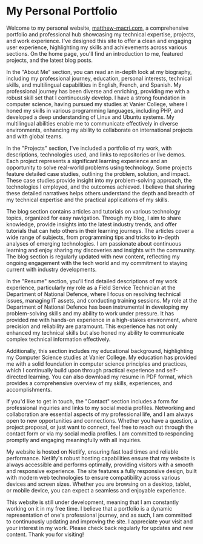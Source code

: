 # My Personal Portfolio

Welcome to my personal website, [matthew-macri.com]([https://matthew-macri.com/](https://matthewmacri.github.io/Portfolio-Website-Project/)), a comprehensive portfolio and professional hub showcasing my technical expertise, projects, and work experience. I've designed this site to offer a clean and engaging user experience, highlighting my skills and achievements across various sections. On the home page, you'll find an introduction to me, featured projects, and the latest blog posts.

In the "About Me" section, you can read an in-depth look at my biography, including my professional journey, education, personal interests, technical skills, and multilingual capabilities in English, French, and Spanish. My professional journey has been diverse and enriching, providing me with a robust skill set that I continuously develop. I have a strong foundation in computer science, having pursued my studies at Vanier College, where I honed my skills in various programming languages, including PHP, and developed a deep understanding of Linux and Ubuntu systems. My multilingual abilities enable me to communicate effectively in diverse environments, enhancing my ability to collaborate on international projects and with global teams.

In the "Projects" section, I've included a portfolio of my work, with descriptions, technologies used, and links to repositories or live demos. Each project represents a significant learning experience and an opportunity to solve real-world problems using technology. Some projects feature detailed case studies, outlining the problem, solution, and impact. These case studies provide insight into my problem-solving approach, the technologies I employed, and the outcomes achieved. I believe that sharing these detailed narratives helps others understand the depth and breadth of my technical expertise and the practical applications of my skills.

The blog section contains articles and tutorials on various technology topics, organized for easy navigation. Through my blog, I aim to share knowledge, provide insights into the latest industry trends, and offer tutorials that can help others in their learning journeys. The articles cover a wide range of subjects, from programming tips and tricks to in-depth analyses of emerging technologies. I am passionate about continuous learning and enjoy sharing my discoveries and insights with the community. The blog section is regularly updated with new content, reflecting my ongoing engagement with the tech world and my commitment to staying current with industry developments.

In the "Resume" section, you'll find detailed descriptions of my work experience, particularly my role as a Field Service Technician at the Department of National Defence, where I focus on resolving technical issues, managing IT assets, and conducting training sessions. My role at the Department of National Defence has been instrumental in developing my problem-solving skills and my ability to work under pressure. It has provided me with hands-on experience in a high-stakes environment, where precision and reliability are paramount. This experience has not only enhanced my technical skills but also honed my ability to communicate complex technical information effectively.

Additionally, this section includes my educational background, highlighting my Computer Science studies at Vanier College. My education has provided me with a solid foundation in computer science principles and practices, which I continually build upon through practical experience and self-directed learning. You can also download my resume in PDF format, which provides a comprehensive overview of my skills, experiences, and accomplishments.

If you'd like to get in touch, the "Contact" section includes a form for professional inquiries and links to my social media profiles. Networking and collaboration are essential aspects of my professional life, and I am always open to new opportunities and connections. Whether you have a question, a project proposal, or just want to connect, feel free to reach out through the contact form or via my social media profiles. I am committed to responding promptly and engaging meaningfully with all inquiries.

My website is hosted on Netlify, ensuring fast load times and reliable performance. Netlify's robust hosting capabilities ensure that my website is always accessible and performs optimally, providing visitors with a smooth and responsive experience. The site features a fully responsive design, built with modern web technologies to ensure compatibility across various devices and screen sizes. Whether you are browsing on a desktop, tablet, or mobile device, you can expect a seamless and enjoyable experience.

This website is still under development, meaning that I am constantly working on it in my free time. I believe that a portfolio is a dynamic representation of one's professional journey, and as such, I am committed to continuously updating and improving the site. I appreciate your visit and your interest in my work. Please check back regularly for updates and new content. Thank you for visiting!
